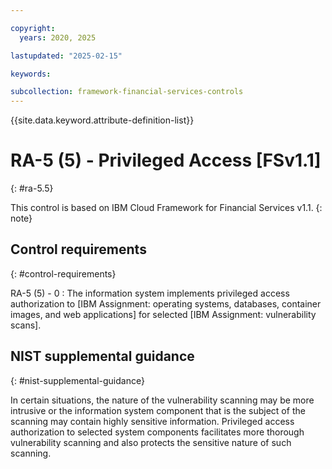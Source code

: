 ```yaml
---

copyright:
  years: 2020, 2025

lastupdated: "2025-02-15"

keywords:

subcollection: framework-financial-services-controls
---
```


{{site.data.keyword.attribute-definition-list}}

               
# RA-5 (5) - Privileged Access [FSv1.1]
{: #ra-5.5}

This control is based on IBM Cloud Framework for Financial Services v1.1.
{: note}


## Control requirements
{: #control-requirements}

RA-5 (5) - 0
    : The information system implements privileged access authorization to [IBM Assignment: operating systems, databases, container images, and web applications] for selected [IBM Assignment: vulnerability scans].

## NIST supplemental guidance
{: #nist-supplemental-guidance}

In certain situations, the nature of the vulnerability scanning may be more intrusive or the information system component that is the subject of the scanning may contain highly sensitive information. Privileged access authorization to selected system components facilitates more thorough vulnerability scanning and also protects the sensitive nature of such scanning.





